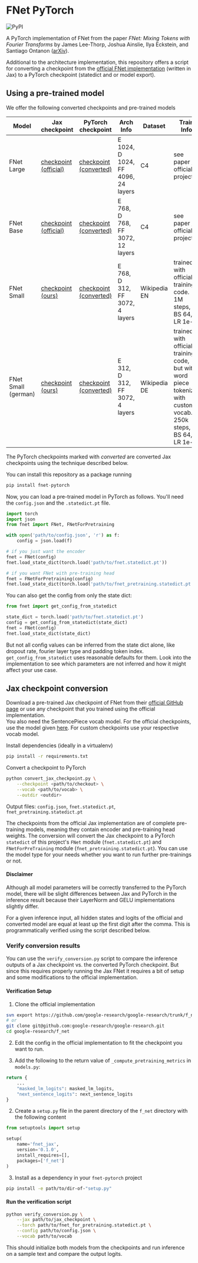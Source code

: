 # FNet PyTorch

![PyPI](https://img.shields.io/pypi/v/fnet-pytorch)

A PyTorch implementation of FNet from the paper _FNet: Mixing Tokens with Fourier Transforms_ by James Lee-Thorp, Joshua Ainslie, Ilya Eckstein, and Santiago Ontanon ([arXiv](https://arxiv.org/abs/2105.03824)).

Additional to the architecture implementation, this repository offers a script for converting a checkpoint from the [official FNet implementation](https://github.com/google-research/google-research/tree/master/f_net) (written in Jax) to a PyTorch checkpoint (statedict and or model export).

## Using a pre-trained model

We offer the following converted checkpoints and pre-trained models

| Model               | Jax checkpoint                                                                                                                             | PyTorch checkpoint                                                                                                                                     | Arch Info                          | Dataset      | Train Info                                                                                                       |
| ------------------- | ------------------------------------------------------------------------------------------------------------------------------------------ | ------------------------------------------------------------------------------------------------------------------------------------------------------ | ---------------------------------- | ------------ | ---------------------------------------------------------------------------------------------------------------- |
| FNet Large          | [checkpoint (official)](https://storage.googleapis.com/gresearch/f_net/checkpoints/large/f_net_checkpoint)                                 | [checkpoint (converted)](https://voize-checkpoints-public.s3.eu-central-1.amazonaws.com/fnet/pytorch_checkpoints/fnet_large_pt_checkpoint.zip)         | E 1024, D 1024, FF 4096, 24 layers | C4           | see paper / official project                                                                                     |
| FNet Base           | [checkpoint (official)](https://storage.googleapis.com/gresearch/f_net/checkpoints/base/f_net_checkpoint)                                  | [checkpoint (converted)](https://voize-checkpoints-public.s3.eu-central-1.amazonaws.com/fnet/pytorch_checkpoints/fnet_base_pt_checkpoint.zip)          | E 768, D 768, FF 3072, 12 layers   | C4           | see paper / official project                                                                                     |
| FNet Small          | [checkpoint (ours)](https://voize-checkpoints-public.s3.eu-central-1.amazonaws.com/fnet/jax_checkpoints/fnet_small_jax_checkpoint)         | [checkpoint (converted)](https://voize-checkpoints-public.s3.eu-central-1.amazonaws.com/fnet/pytorch_checkpoints/fnet_small_pt_checkpoint.zip)         | E 768, D 312, FF 3072, 4 layers    | Wikipedia EN | trained with official training code. 1M steps, BS 64, LR 1e-4                                                    |
| FNet Small (german) | [checkpoint (ours)](https://voize-checkpoints-public.s3.eu-central-1.amazonaws.com/fnet/jax_checkpoints/fnet_small_de_250k_jax_checkpoint) | [checkpoint (converted)](https://voize-checkpoints-public.s3.eu-central-1.amazonaws.com/fnet/pytorch_checkpoints/fnet_small_de_250k_pt_checkpoint.zip) | E 312, D 312, FF 3072, 4 layers    | Wikipedia DE | trained with official training code, but with word piece tokenizer with custom vocab. 250k steps, BS 64, LR 1e-4 |

The PyTorch checkpoints marked with _converted_ are converted Jax checkpoints using the technique described below.

You can install this repository as a package running

```python
pip install fnet-pytorch
```

Now, you can load a pre-trained model in PyTorch as follows.
You'll need the `config.json` and the `.statedict.pt` file.

```python
import torch
import json
from fnet import FNet, FNetForPretraining

with open('path/to/config.json', 'r') as f:
    config = json.load(f)

# if you just want the encoder
fnet = FNet(config)
fnet.load_state_dict(torch.load('path/to/fnet.statedict.pt'))

# if you want FNet with pre-training head
fnet = FNetForPretraining(config)
fnet.load_state_dict(torch.load('path/to/fnet_pretraining.statedict.pt'))
```

You can also get the config from only the state dict:

```python
from fnet import get_config_from_statedict

state_dict = torch.load('path/to/fnet.statedict.pt')
config = get_config_from_statedict(state_dict)
fnet = FNet(config)
fnet.load_state_dict(state_dict)
```

But not all config values can be inferred from the state dict alone, like dropout rate, fourier layer type and padding token index.
`get_config_from_statedict` uses reasonable defaults for them. Look into the implementation to see which parameters are not inferred and how it might affect your use case.

## Jax checkpoint conversion

Download a pre-trained Jax checkpoint of FNet from their [official GitHub page](https://github.com/google-research/google-research/tree/master/f_net#base-models) or use any checkpoint that you trained using the official implementation.  
You also need the SentencePiece vocab model. For the official checkpoints, use the model given [here](https://github.com/google-research/google-research/tree/master/f_net#how-to-pre-train-or-fine-tune-fnet). For custom checkpoints use your respective vocab model.

Install dependencies (ideally in a virtualenv)

```bash
pip install -r requirements.txt
```

Convert a checkpoint to PyTorch

```bash
python convert_jax_checkpoint.py \
    --checkpoint <path/to/checkout> \
    --vocab <path/to/vocab> \
    --outdir <outdir>
```

Output files: `config.json`, `fnet.statedict.pt`, `fnet_pretraining.statedict.pt`

The checkpoints from the official Jax implementation are of complete pre-training models, meaning they contain encoder and pre-training head weights.
The conversion will convert the Jax checkpoint to a PyTorch `statedict` of this project's `FNet` module (`fnet.statedict.pt`) and `FNetForPreTraining` module (`fnet_pretraining.statedict.pt`).
You can use the model type for your needs whether you want to run further pre-trainings or not.

#### Disclaimer

Although all model parameters will be correctly transferred to the PyTorch model, there will be slight differences between Jax and PyTorch in the inference result because their LayerNorm and GELU implementations slightly differ.

For a given inference input, all hidden states and logits of the official and converted model are equal at least up the first digit after the comma. This is programmatically verified using the script described below.

### Verify conversion results

You can use the `verify_conversion.py` script to compare the inference outputs of a Jax checkpoint vs. the converted PyTorch checkpoint.
But since this requires properly running the Jax FNet it requires a bit of setup and some modifications to the official implementation.

#### Verification Setup

1. Clone the official implementation

```bash
svn export https://github.com/google-research/google-research/trunk/f_net
# or
git clone git@github.com:google-research/google-research.git
cd google-research/f_net
```

2. Edit the config in the official implementation to fit the checkpoint you want to run.

3. Add the following to the return value of `_compute_pretraining_metrics` in `models.py`:

```python
return {
    ...
    "masked_lm_logits": masked_lm_logits,
    "next_sentence_logits": next_sentence_logits
}
```

2. Create a `setup.py` file in the parent directory of the `f_net` directory with the following content

```python
from setuptools import setup

setup(
    name='fnet_jax',
    version='0.1.0',
    install_requires=[],
    packages=['f_net']
)
```

3. Install as a dependency in your `fnet-pytorch` project

```bash
pip install -e path/to/dir-of-"setup.py"
```

#### Run the verification script

```bash
python verify_conversion.py \
    --jax path/to/jax_checkpoint \
    --torch path/to/fnet_for_pretraining.statedict.pt \
    --config path/to/config.json \
    --vocab path/to/vocab
```

This should initialize both models from the checkpoints and run inference on a sample text and compare the output logits.
